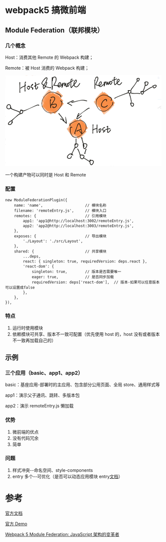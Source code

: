 # webpack5 搞微前端

## Module Federation（联邦模块）

### 几个概念

Host：消费其他 Remote 的 Webpack 构建；

Remote：被 Host 消费的 Webpack 构建；

<div align="left">
    <img src="./images/1.png" alt="效果图" />
</div>

一个构建产物可以同时是 Host 和 Remote

### 配置

```
new ModuleFederationPlugin({
    name: 'name',                   // 模块名称
    filename: 'remoteEntry.js',     // 模块入口
    remotes: {                      // 引用模块
        app1: 'app1@http://localhost:3002/remoteEntry.js',
        app2: 'app2@http://localhost:3003/remoteEntry.js',
    },
    exposes: {                      // 导出模块
        './Layout': './src/Layout',
    },
    shared: {                       // 共享模块
        ...deps,
        react: { singleton: true, requiredVersion: deps.react },
        'react-dom': {
            singleton: true,        // 版本是否需要唯一
            eager: true,            // 是否同步加载
            requiredVersion: deps['react-dom'],  // 版本-如果可以任意版本可以设置成false
        },
    },
}),
```

### 特点

1. 运行时使用模块
2. 依赖模块可共享、版本不一致可配置（优先使用 host 的，host 没有或者版本不一致再加载自己的）

## 示例

### 三个应用（basic、app1、app2）

basic：基座应用-部署时的主应用、包含部分公用页面、全局 store、通用样式等

app1：演示父子通讯、跳转、多版本包

app2：演示 remoteEntry.js 懒加载

### 优势

1. 微前端的优点
2. 没有代码冗余
3. 简单

### 问题

1. 样式冲突--命名空间、style-components
2. entry 多个--可优化（是否可以动态应用模块 entry[文档](https://webpack.docschina.org/concepts/module-federation/#dynamic-remote-containers)）

# 参考

[官方文档](https://webpack.docschina.org/concepts/module-federation)

[官方 Demo](https://github.com/module-federation/module-federation-examples)

[Webpack 5 Module Federation: JavaScript 架构的变革者](https://zhuanlan.zhihu.com/p/120462530)
